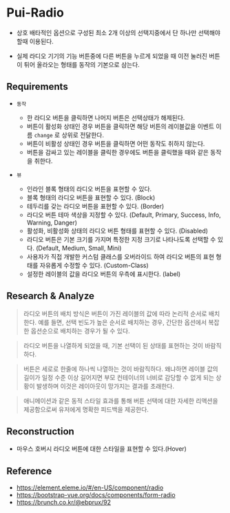 # Pui-Radio

- 상호 배타적인 옵션으로 구성된 최소 2개 이상의 선택지중에서 단 하나만 선택해야 할때 이용된다. 

- 실제 라디오 기기의 기능 버튼중에 다른 버튼을 누르게 되었을 때 이전 눌러진 버튼이 튀어 올라오는 형태를 동작의 기본으로 삼는다.

## Requirements

- `동작`

    - 한 라디오 버튼을 클릭하면 나머지 버튼은 선택상태가 해제된다.
    - 버튼이 활성화 상태인 경우 버튼을 클릭하면 해당 버튼의 레이블값을 이벤트 이름 ``change`` 로 상위로 전달한다.
    - 버튼이 비활성 상태인 경우 버튼을 클릭하면 어떤 동작도 취하지 않는다.
    - 버튼을 감싸고 있는 레이블을 클릭한 경우에도 버튼을 클릭했을 때와 같은 동작을 취한다.

- `뷰`

    - 인라인 블록 형태의 라디오 버튼을 표현할 수 있다.
    - 블록 형태의 라디오 버튼을 표현할 수 있다. (Block)
    - 테두리를 갖는 라디오 버튼을 표현할 수 있다. (Border)
    - 라디오 버튼 테마 색상을 지정할 수 있다. (Default, Primary, Success, Info, Warning, Danger)
    - 활성화, 비활성화 상태의 라디오 버튼 형태를 표현할 수 있다. (Disabled)
    - 라디오 버튼은 기본 크기를 가지며 특정한 지정 크기로 나타나도록 선택할 수 있다. (Default, Medium, Small, Mini)
    - 사용자가 직접 개발한 커스텀 클래스를 오버라이드 하여 라디오 버튼의 표현 형태를 자유롭게 수정할 수 있다. (Custom-Class)
    - 설정한 레이블의 값을 라디오 버튼의 우측에 표시한다. (label)

## Research & Analyze

> 라디오 버튼의 배치 방식은 버튼이 가진 레이블의 값에 따라 논리적 순서로 배치한다. 예를 들면, 선택 빈도가 높은 순서로 배치하는 경우, 간단한 옵션에서 복잡한 옵션순으로 배치하는 경우가 될 수 있다.

> 라디오 버튼을 나열하게 되었을 때, 기본 선택이 된 상태를 표현하는 것이 바람직하다. 

> 버튼은 세로로 한줄에 하나씩 나열하는 것이 바람직하다. 왜냐하면 레이블 값의 길이가 일정 수준 이상 길어지면 부모 컨테이너의 너비로 감당할 수 없게 되는 상황이 발생하며 이것은 레이아웃이 망가지는 결과를 초래한다.

> 애니메이션과 같은 동적 스타일 효과를 통해 버튼 선택에 대한 자세한 리액션을 제공함으로써 유저에게 명확한 피드백을 제공한다.

## Reconstruction

- 마우스 호버시 라디오 버튼에 대한 스타일을 표현할 수 있다.(Hover)

## Reference

- https://element.eleme.io/#/en-US/component/radio
- https://bootstrap-vue.org/docs/components/form-radio
- https://brunch.co.kr/@ebprux/92
